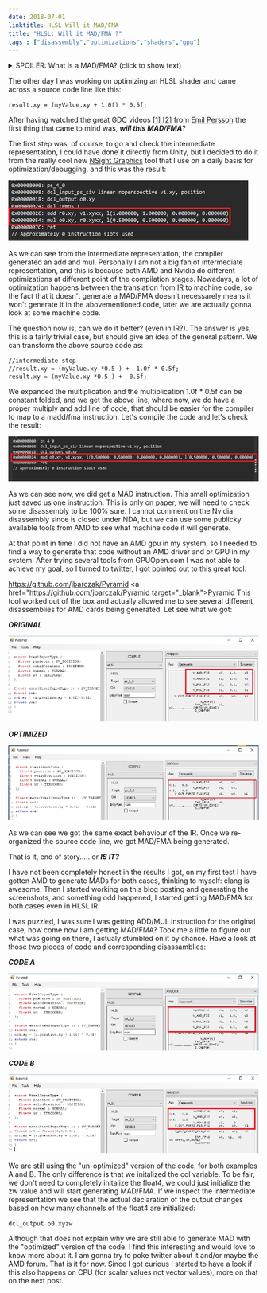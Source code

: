 ```yaml
---
date: 2018-07-01
linktitle: HLSL Will it MAD/FMA 
title: "HLSL: Will it MAD/FMA ?"
tags : ["disassembly","optimizations","shaders","gpu"]
---
```


<details> 
  <summary>SPOILER: What is a MAD/FMA? (click to show text)</summary>
   
   <p style="background:gray;padding: 1em;">
   TL;DR: FMA (Fused multiply add) and MAD/MADD (multiply-add) are a specific instuction in a processor
   which allows to performa a multiplication followed by an add in a single instruction.
   Having that instruction baked in hardware allows to achieve two results, higher performance
   due to performaing the operation in a single instruction and less instruction/fetch and decoding
   down the cpu pipeline.
   </p>
   
   <p style="background:gray;padding: 1em;">
   Proper explanation:
   <a href="https://en.wikipedia.org/wiki/Multiply%E2%80%93accumulate_operation" target="_blank">FMA on wikipedia</a>
   <p>
   
   
</details>

The other day I was working on optimizing an HLSL shader and came across a source code line like this:

```hlsl
result.xy = (myValue.xy + 1.0f) * 0.5f;
```

After having watched the great GDC videos <a href="https://www.gdcvault.com/play/1020352/Low-Level-Shader-Optimization-for" target="_blank">[1]</a> <a href="https://www.gdcvault.com/play/1017786/Low-Level-Thinking-in-High" target="_blank">[2]</a> from <a href="https://twitter.com/_Humus_" target="_blank">Emil Persson</a> the first thing that came to mind was, ***will this MAD/FMA***? 

The first step was, of course, to go and check the intermediate representation, I could have done it directly
from Unity, but I decided to do it from the really cool new <a href="https://developer.nvidia.com/nsight-graphics" target="_blank">NSight Graphics</a> tool that I use on a daily
basis for optimization/debugging, and this was the result:

![originalIntermediate](../images/01_madd/originalIntermediate.jpg)

As we can see from the intermediate representation, the compiler generated an add and mul.
Personally I am not a big fan of intermediate representation, and this is because both AMD and Nvidia
do different optimizations at different point of the compilation stages.
Nowadays, a lot of optimization happens
between the translation from [IR](https://en.wikipedia.org/wiki/Intermediate_representation) 
to machine code, so the fact that it doesn't generate a MAD/FMA doesn't
necessarely means it won't generate it in the abovementioned code, later we are actually gonna look at some machine code.

The question now is, can we do it better? (even in IR?).
The answer is yes, this is a fairly trivial case, but should give an idea of the general pattern.
We can transform the above source code as:
```hlsl
//intermediate step 
//result.xy = (myValue.xy *0.5 ) +  1.0f * 0.5f;
result.xy = (myValue.xy *0.5 ) +  0.5f;
```

We expanded the multiplication and the multiplication 1.0f * 0.5f can be constant folded, and we get
the above line, where now, we do have a proper multiply and add line of code, that should be easier
for the compiler to map to a madd/fma instruction.
Let's compile the code and let's check the result:

![optimizedIntermediate](../images/01_madd/optimizedIntermediate.jpg)

As we can see now, we did get a MAD instruction. This small optimization just saved us one instruction.
This is only on paper, we will need to check some disassembly to be 100% sure. I cannot comment on the Nvidia 
disassembly since is closed under NDA, but we can use some publicky available tools from AMD to see what
machine code it will generate.

At that point in time I did not have an AMD gpu in my system, so I needed to find a way to generate 
that code without an AMD driver and or GPU in my system.
After trying several tools from GPUOpen.com I was not able to achieve my goal, so I turned to twitter, 
I got pointed out to this great tool:

https://github.com/jbarczak/Pyramid
<a href="https://github.com/jbarczak/Pyramid target="_blank">Pyramid</a>
This tool worked out of the box and actually allowed me to see several different disassemblies for AMD cards
being generated. Let see what we got:

***ORIGINAL***

![amdOriginal](../images/01_madd/amdOriginal.jpg)

***OPTIMIZED***

![amdOptimized](../images/01_madd/amdOptimized.jpg)

As we can see we got the same exact behaviour of the IR. Once we re-organized the source code line,
we got MAD/FMA being generated.

That is it, end of story..... or ***IS IT?***

I have not been completely honest in the results I got, on my first test I have gotten AMD to generate MADs
for both cases, thinking to myself: clang is awesome. Then I started working on this
blog posting and generating the screenshots, and something odd happened, I started getting MAD/FMA for 
both cases even in HLSL IR.

I was puzzled, I was sure I was getting ADD/MUL instruction for the original case, how come now I am getting
MAD/FMA?
Took me a little to figure out what was going on there, I actualy stumbled on it by chance.
Have a look at those two pieces of code and corresponding disassamblies:

***CODE A***

![codeA](../images/01_madd/codeA.jpg)

***CODE B***

![codeB](../images/01_madd/codeB.jpg)

We are still using the "un-optimized" version of the code, for both examples A and B. The only 
difference is that we initalized the col variable. To be fair, we don't need to completely initalize
the float4, we could just initialize the zw value and will start generating MAD/FMA.
If we inspect the intermediate representation we see that the actual declaration of the output
changes based on how many channels of the float4 are initialized:

```hlsl
dcl_output o0.xyzw
```

Although that does not explain why we are still able to generate MAD with the "optimized" version of 
the code. I find this interesting and would love to know more about it. I am gonna try to poke twitter
about it and/or maybe the AMD forum. That is it for now.
Since I got curious I started to have a look if this also happens on CPU (for scalar values not vector values),
more on that on the next post.

